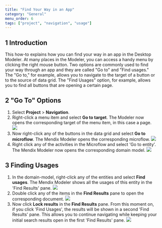 ```yaml
---
title: "Find Your Way in an App"
category: "General"
menu_order: 6
tags: ["project", "navigation", "usage"]
---
```


## 1 Introduction

This how-to explains how you can find your way in an app in the Desktop Modeler. At many places in the Modeler, you can access a handy menu by clicking the right mouse button. Two options are commonly used to find your way through an app and they are called "Go to" and "Find usages." The "Go to," for example, allows you to navigate to the target of a button or to the source of data grid. The "Find Usages" option, for example, allows you to find all buttons that are opening a certain page.

## 2 "Go To" Options

1.  Select **Project** > **Navigation**.
2.  Right-click a menu item and select **Go to target**. The Modeler now opens the corresponding target of the menu item, in this case a page.
    ![](attachments/find-your-way/18581619.png)
3.  Now right-click any of the buttons in the data grid and select **Go to microflow**. The Mendix Modeler opens the corresponding microflow.
    ![](attachments/find-your-way/18581618.png)
4.  Right click any of the activities in the Microflow and select 'Go to entity'. The Mendix Modeler now opens the corresponding domain model.
    ![](attachments/find-your-way/18581617.png)

## 3 Finding Usages

1.  In the domain-model, right-click any of the entities and select **Find usages**. The Mendix Modeler shows all the usages of this entity in the 'Find Results' pane.
    ![](attachments/find-your-way/18581616.png)
2.  Double click any of the items in the **Find Results** pane to open the corresponding document.
    ![](attachments/find-your-way/18581615.png)
3.  Now click **Lock results** in the **Find Results** pane. From this moment on, if you click 'Find Usages', the results will be shown in a second 'Find Results' pane. This allows you to continue navigating while keeping your initial search results open in the first 'Find Results' pane.
    ![](attachments/find-your-way/18581614.png)


